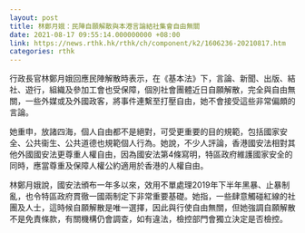 ```yaml
---
layout: post
title: 林鄭月娥：民陣自願解散與本港言論結社集會自由無關
date: 2021-08-17 09:55:14.000000000 +08:00
link: https://news.rthk.hk/rthk/ch/component/k2/1606236-20210817.htm
categories: rthk
---
```


行政長官林鄭月娥回應民陣解散時表示，在《基本法》下，言論、新聞、出版、結社、遊行，組織及參加工會也受保障，個別社會團體近日自願解散，完全與自由無關，一些外媒或及外國政客，將事件連繫至打壓自由，她不會接受這些非常偏頗的言論。

她重申，放諸四海，個人自由都不是絕對，可受更重要的目的規範，包括國家安全、公共衞生、公共道德也規範個人行為。她說，不少人評論，香港國安法相對其他外國國安法更尊重人權自由，因為國安法第4條寫明，特區政府維護國家安全的同時，應當尊重及保障人權公約適用於香港的人權自由。

林鄭月娥說，國安法頒布一年多以來，效用不單處理2019年下半年黑暴、止暴制亂，也令特區政府貫徹一國兩制定下非常重要基礎。她指，一些肆意觸碰紅線的社團及人士，這時候自願解散是唯一選擇，因此與行使自由無關，但她強調自願解散不是免責條款，有關機構仍會調查，如有違法，檢控部門會獨立決定是否檢控。
